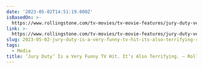 ```yaml
---
date: '2023-05-02T14:51:19.000Z'
isBasedOn: >-
  https://www.rollingstone.com/tv-movies/tv-movie-features/jury-duty-very-funny-terrifying-tv-show-freevee-ronald-gladden-james-marsden-prank-the-office-1234725871/?sub_action=logged_in
link: >-
  https://www.rollingstone.com/tv-movies/tv-movie-features/jury-duty-very-funny-terrifying-tv-show-freevee-ronald-gladden-james-marsden-prank-the-office-1234725871/?sub_action=logged_in
slug: 2023-05-02-jury-duty-is-a-very-funny-tv-hit-its-also-terrifying-rolling-stone
tags:
  - Media
title: ‘Jury Duty’ Is a Very Funny TV Hit. It’s Also Terrifying. – Rolling Stone
---
```


